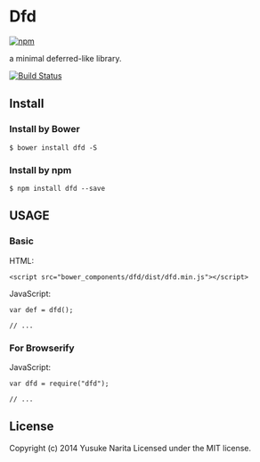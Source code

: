 # Dfd

[![npm](https://nodei.co/npm/dfd.png?downloads=true)](https://nodei.co/npm/dfd/)

a minimal deferred-like library.

[![Build Status](https://travis-ci.org/nariyu/dfd.svg?branch=master)](https://travis-ci.org/nariyu/dfd)

## Install

### Install by Bower

```
$ bower install dfd -S
```

### Install by npm

```
$ npm install dfd --save
```

## USAGE

### Basic

HTML:

```
<script src="bower_components/dfd/dist/dfd.min.js"></script>
```

JavaScript:

```
var def = dfd();

// ...
```

### For Browserify

JavaScript:

```
var dfd = require("dfd");

// ...
```

## License
Copyright (c) 2014 Yusuke Narita
Licensed under the MIT license.
